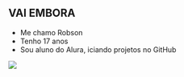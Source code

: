 ## VAI EMBORA

- Me chamo Robson
- Tenho 17 anos
- Sou aluno do Alura, iciando projetos no GitHub

![](https://media1.tenor.com/m/EbiDEdt7cToAAAAC/bolsonaro-so-pra-lembrar.gif)

